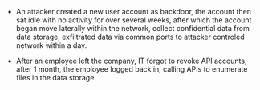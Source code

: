 - An attacker created a new user account as backdoor, the account then sat idle with no activity for over several weeks, after which 
the account began move laterally within the network, collect confidential data from data storage, exfiltrated data via common ports to attacker controled network within a day.

- After an employee left the company, IT forgot to revoke API accounts, after 1 month, the employee logged back in, calling APIs to enumerate files in the data storage.

